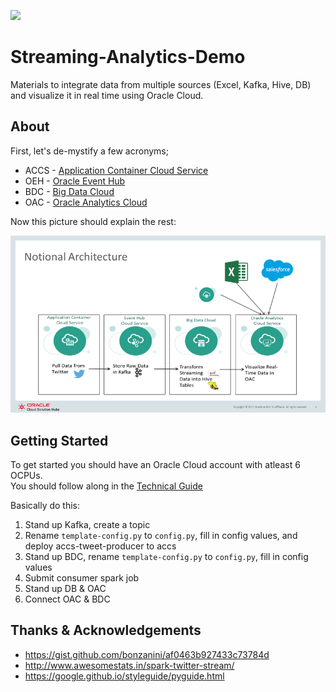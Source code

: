 ![](https://github.com/sblack4/streaming-data-analytics-demo/blob/master/static/logo-new-v2.svg?s=200)


# Streaming-Analytics-Demo

Materials to integrate data from multiple sources (Excel, Kafka, Hive, DB) and visualize it in real time using Oracle Cloud. 

## About 

First, let's de-mystify a few acronyms; 

* ACCS - [Application Container Cloud Service](https://cloud.oracle.com/acc)
* OEH - [Oracle Event Hub](https://cloud.oracle.com/event-hub)
* BDC - [Big Data Cloud](https://cloud.oracle.com/en_US/big-data-cloud)
* OAC - [Oracle Analytics Cloud](https://cloud.oracle.com/en_US/oac)  

Now this picture should explain the rest: 

![Notional Architecture](static/notional_architecture.png)


## Getting Started

To get started you should have an Oracle Cloud account with atleast 6 OCPUs.  
You should follow along in the [Technical Guide](static/Visualizing_Streaming_Data.docx)

Basically do this: 
1. Stand up Kafka, create a topic
2. Rename `template-config.py` to `config.py`, fill in config values, and deploy accs-tweet-producer to accs
3. Stand up BDC, rename `template-config.py` to `config.py`, fill in config values
4. Submit consumer spark job
5. Stand up DB & OAC
6. Connect OAC & BDC


## Thanks & Acknowledgements 

* https://gist.github.com/bonzanini/af0463b927433c73784d
* http://www.awesomestats.in/spark-twitter-stream/ 
* https://google.github.io/styleguide/pyguide.html 
